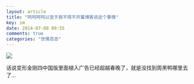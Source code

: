 ```yaml
---
layout: article
title: "呵呵呵呵以至于我不得不开篇博客说这个事情"
key: im
date: 2014-07-08 09:55
comments: true
categories: "世情百态"
---
```


![](/images/2014/smartisan.png)

  话说变形金刚四中国版里面植入广告已经超越春晚了，就是没找到周黑鸭哪里去了...
